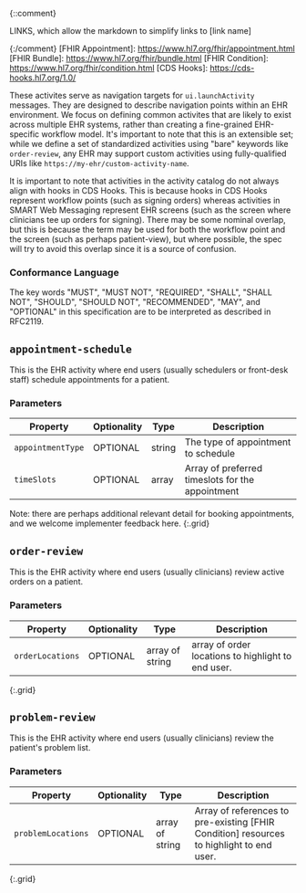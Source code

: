 {::comment}

  LINKS, which allow the markdown to simplify links to [link name]

{:/comment}
[FHIR Appointment]: https://www.hl7.org/fhir/appointment.html
[FHIR Bundle]: https://www.hl7.org/fhir/bundle.html
[FHIR Condition]: https://www.hl7.org/fhir/condition.html
[CDS Hooks]: https://cds-hooks.hl7.org/1.0/

These activites serve as navigation targets for `ui.launchActivity` messages.
They are designed to describe navigation points within an EHR environment. We
focus on defining common activites that are likely to exist across multiple EHR
systems, rather than creating a fine-grained EHR-specific workflow model. It's
important to note that this is an extensible set; while we define a set of
standardized activities using "bare" keywords like `order-review`, any EHR may
support custom activities using fully-qualified URIs like
`https://my-ehr/custom-activity-name`.

It is important to note that activities in the activity catalog do not always align with hooks in CDS Hooks. This is because hooks in CDS Hooks represent workflow points (such as signing orders) whereas activities in SMART Web Messaging represent EHR screens (such as the screen where clinicians tee up orders for signing). There may be some nominal overlap, but this is because the term may be used for both the workflow point and the screen (such as perhaps patient-view), but where possible, the spec will try to avoid this overlap since it is a source of confusion.

### Conformance Language
The key words "MUST", "MUST NOT", "REQUIRED", "SHALL", "SHALL NOT", "SHOULD",
"SHOULD NOT", "RECOMMENDED", "MAY", and "OPTIONAL" in this specification are to
be interpreted as described in RFC2119.


## `appointment-schedule`
This is the EHR activity where end users (usually schedulers or front-desk staff) schedule appointments for a patient.


### Parameters

| Property             | Optionality | Type   | Description |
| -------------------- | ----------- | ------ | ----------- |
| `appointmentType` | OPTIONAL    | string | The type of appointment to schedule |
| `timeSlots`       | OPTIONAL    | array  | Array of preferred timeslots for the appointment |
Note: there are perhaps additional relevant detail for booking appointments, and we welcome implementer feedback here.
{:.grid}

## `order-review`
This is the EHR activity where end users (usually clinicians) review active orders on a patient.


### Parameters

| Property             | Optionality | Type   | Description |
| -------------------- | ----------- | ------ | ----------- |
| `orderLocations` | OPTIONAL    | array of string  | array of order locations to highlight to end user. |
{:.grid}

## `problem-review`
This is the EHR activity where end users (usually clinicians) review the patient's problem list.


### Parameters

| Property             | Optionality | Type   | Description |
| -------------------- | ----------- | ------ | ----------- |
| `problemLocations` | OPTIONAL    | array of string  | Array of references to pre-existing [FHIR Condition] resources to highlight to end user. |
{:.grid}
